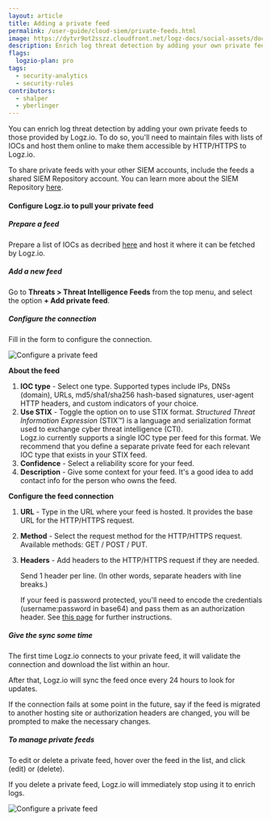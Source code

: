 ```yaml
---
layout: article
title: Adding a private feed
permalink: /user-guide/cloud-siem/private-feeds.html
image: https://dytvr9ot2sszz.cloudfront.net/logz-docs/social-assets/docs-social.jpg
description: Enrich log threat detection by adding your own private feeds
flags:
  logzio-plan: pro
tags:
  - security-analytics
  - security-rules
contributors:
  - shalper
  - yberlinger
---
```


You can enrich log threat detection by adding your own private feeds to those provided by Logz.io. To do so, you'll need to maintain files with lists of IOCs and host them online to make them accessible by HTTP/HTTPS to Logz.io.

To share private feeds with your other SIEM accounts, include the feeds a shared SIEM Repository account. You can learn more about the SIEM Repository [here](/user-guide/accounts/shared_repository.html).

#### Configure Logz.io to pull your private feed

<div class="tasklist">


##### Prepare a feed

Prepare a list of IOCs as decribed [here](/user-guide/siem/ioc-types/) and host it where it can be fetched by Logz.io.

##### Add a new feed

Go to **Threats > Threat Intelligence Feeds** from the top menu, and select the option **+ Add private feed**.

##### Configure the connection


Fill in the form to configure the connection.   <!--UPDATE THE SCREEN    stix_feed.png -->

![Configure a private feed](https://dytvr9ot2sszz.cloudfront.net/logz-docs/siem/configure-private-feed_newnav.png)   

**About the feed**

1. **IOC type** - Select one type. Supported types include IPs, DNSs (domain), URLs, md5/sha1/sha256 hash-based signatures, user-agent HTTP headers, and custom indicators of your choice.
2. **Use STIX** - Toggle the option on to use STIX format. _Structured Threat Information Expression_ (STIX™) is a language and serialization format used to exchange cyber threat intelligence (CTI). <br>   Logz.io currently supports a single IOC type per feed for this format. We recommend that you define a separate private feed for each relevant IOC type that exists in your STIX feed.
3. **Confidence** - Select a reliability score for your feed.
4. **Description** - Give some context for your feed. It's a good idea to add contact info for the person who owns the feed.

**Configure the feed connection**

1. **URL** - Type in the URL where your feed is hosted. It provides the base URL for the HTTP/HTTPS request.
2. **Method** - Select the request method for the HTTP/HTTPS request. Available methods: GET / POST / PUT.
3. **Headers** - Add headers to the HTTP/HTTPS request if they are needed.

    Send 1 header per line. (In other words, separate headers with line breaks.)
  
    If your feed is password protected, you'll need to encode the credentials (username:password in base64) and pass them as an authorization header. See [this page](/user-guide/encoding-authorization-header.html) for further instructions.


##### Give the sync some time

The first time Logz.io connects to your private feed, it will validate the connection and download the list within an hour.

After that, Logz.io will sync the feed once every 24 hours to look for updates.

If the connection fails at some point in the future, say if the feed is migrated to another hosting site or authorization headers are changed, you will be prompted to make the necessary changes.


##### To manage private feeds

To edit or delete a private feed, hover over the feed in the list,
  and click <i class="li li-pencil"></i> (edit)
  or <i class="li li-trash"></i> (delete).

If you delete a private feed, Logz.io will immediately stop using it to enrich logs.

![Configure a private feed](https://dytvr9ot2sszz.cloudfront.net/logz-docs/siem/feed-info.png)
